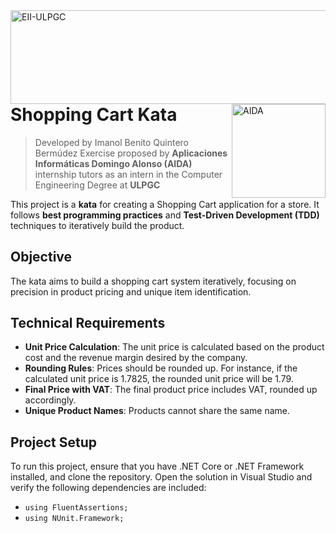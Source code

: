 <a href="https://www.eii.ulpgc.es" target="_blank">
    <img src="https://www.eii.ulpgc.es/sites/default/files/eii-acron-mod.png" alt="EII-ULPGC" align="right" width="516" height="150" />
</a>
<a href="https://www.domingoalonsogroup.com" target="_blank">
    <img src="https://www.domingoalonsogroup.com/user/pages/02.empresas/aida/Logo%20AIDA.png" alt="AIDA" align="right" height="150" />
</a>

# Shopping Cart Kata
> Developed by Imanol Benito Quintero Bermúdez
> Exercise proposed by **Aplicaciones Informáticas Domingo Alonso (AIDA)** internship tutors as an intern in the Computer Engineering Degree at **ULPGC**

This project is a **kata** for creating a Shopping Cart application for a store. It follows **best programming practices** and **Test-Driven Development (TDD)** techniques to iteratively build the product.

## Objective
The kata aims to build a shopping cart system iteratively, focusing on precision in product pricing and unique item identification.

## Technical Requirements
- **Unit Price Calculation**: The unit price is calculated based on the product cost and the revenue margin desired by the company.
- **Rounding Rules**: Prices should be rounded up. For instance, if the calculated unit price is 1.7825, the rounded unit price will be 1.79.
- **Final Price with VAT**: The final product price includes VAT, rounded up accordingly.
- **Unique Product Names**: Products cannot share the same name.

## Project Setup
To run this project, ensure that you have .NET Core or .NET Framework installed, and clone the repository. Open the solution in Visual Studio and verify the following dependencies are included:
- `using FluentAssertions;`
- `using NUnit.Framework;`
